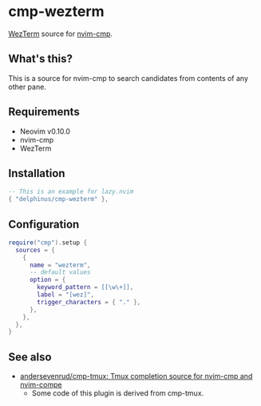 # cmp-wezterm

[WezTerm](https://wezfurlong.org/wezterm/index.html) source for [nvim-cmp](https://github.com/hrsh7th/nvim-cmp).

## What's this?

This is a source for nvim-cmp to search candidates from contents of any other pane.

## Requirements

* Neovim v0.10.0
* nvim-cmp
* WezTerm

## Installation

```lua
-- This is an example for lazy.nvim
{ "delphinus/cmp-wezterm" },
```

## Configuration

```lua
require("cmp").setup {
  sources = {
    {
      name = "wezterm",
      -- default values
      option = {
        keyword_pattern = [[\w\+]],
        label = "[wez]",
        trigger_characters = { "." },
      },
    },
  },
}
```
## See also

* [andersevenrud/cmp-tmux: Tmux completion source for nvim-cmp and nvim-compe](https://github.com/andersevenrud/cmp-tmux)
    * Some code of this plugin is derived from cmp-tmux.
